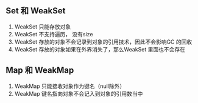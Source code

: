## Set 和 WeakSet
1. WeakSet 只能存放对象
2. WeakSet 不支持遍历， 没有size
3. WeakSet 存放的对象不会记录到对象的引用技术，因此不会影响GC 的回收
4. WeakSet 存放的对象如果在外界消失了，那么WeakSet 里面也不会存在

## Map 和 WeakMap
1. WeakMap 只能接收对象作为键名（null除外）
2. WeakMap 键名指向对象不会记入到对象的引用数当中